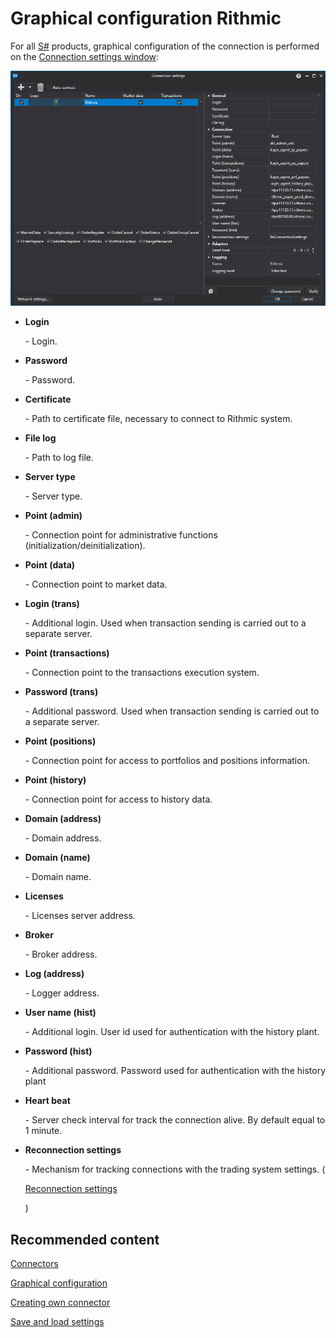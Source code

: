 # Graphical configuration Rithmic

For all [S\#](StockSharpAbout.md) products, graphical configuration of the connection is performed on the [Connection settings window](API_UI_ConnectorWindow.md):

![API GUI Settings Rithmic](../images/API_GUI_Settings_Rithmic.png)

- **Login**

   \- Login.
- **Password**

   \- Password.
- **Certificate**

   \- Path to certificate file, necessary to connect to Rithmic system.
- **File log**

   \- Path to log file.
- **Server type**

   \- Server type.
- **Point (admin)**

   \- Connection point for administrative functions (initialization\/deinitialization).
- **Point (data)**

   \- Connection point to market data.
- **Login (trans)**

   \- Additional login. Used when transaction sending is carried out to a separate server.
- **Point (transactions)**

   \- Connection point to the transactions execution system.
- **Password (trans)**

   \- Additional password. Used when transaction sending is carried out to a separate server.
- **Point (positions)**

   \- Connection point for access to portfolios and positions information.
- **Point (history)**

   \- Connection point for access to history data.
- **Domain (address)**

   \- Domain address.
- **Domain (name)**

   \- Domain name.
- **Licenses**

   \- Licenses server address.
- **Broker**

   \- Broker address.
- **Log (address)**

   \- Logger address.
- **User name (hist)**

   \- Additional login. User id used for authentication with the history plant.
- **Password (hist)**

   \- Additional password. Password used for authentication with the history plant
- **Heart beat**

   \- Server check interval for track the connection alive. By default equal to 1 minute.
- **Reconnection settings**

   \- Mechanism for tracking connections with the trading system settings. (

  [Reconnection settings](Reconnect.md)

  )

## Recommended content

[Connectors](API_Connectors.md)

[Graphical configuration](API_ConnectorsUIConfiguration.md)

[Creating own connector](ConnectorCreating.md)

[Save and load settings](API_Connectors_SaveConnectorSettings.md)
